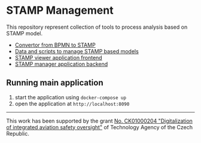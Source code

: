 # STAMP Management

This repository represent collection of tools to process analysis based on STAMP model.
- [Convertor from BPMN to STAMP](https://github.com/kbss-cvut/bpmn2stamp)
- [Data and scripts to manage STAMP based models](https://github.com/kbss-cvut/bpmn-convertor-examples)
- [STAMP viewer application frontend](https://github.com/kbss-cvut/stamp-viewer)
- [STAMP manager application backend](https://github.com/kbss-cvut/stamp-manager)

## Running main application

1) start the application using `docker-compose up`
2) open the application at `http://localhost:8090`

-----
This work has been supported by the grant [No. CK01000204 "Digitalization of integrated aviation safety oversight"](https://starfos.tacr.cz/en/project/CK01000073) of Technology Agency of the Czech Republic.
